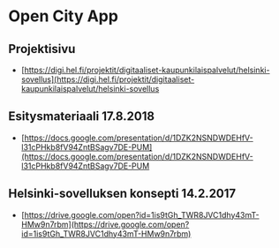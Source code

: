 # Open City App

## Projektisivu
* [https://digi.hel.fi/projektit/digitaaliset-kaupunkilaispalvelut/helsinki-sovellus](https://digi.hel.fi/projektit/digitaaliset-kaupunkilaispalvelut/helsinki-sovellus

## Esitysmateriaali 17.8.2018
* [https://docs.google.com/presentation/d/1DZK2NSNDWDEHfV-l31cPHkb8fV94ZntBSagv7DE-PUM](https://docs.google.com/presentation/d/1DZK2NSNDWDEHfV-l31cPHkb8fV94ZntBSagv7DE-PUM

## Helsinki-sovelluksen konsepti 14.2.2017
* [https://drive.google.com/open?id=1is9tGh_TWR8JVC1dhy43mT-HMw9n7rbm](https://drive.google.com/open?id=1is9tGh_TWR8JVC1dhy43mT-HMw9n7rbm)
